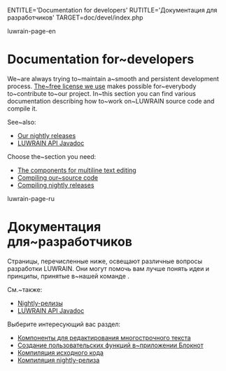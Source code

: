 
ENTITLE='Documentation for developers'
RUTITLE='Документация для разработчиков'
TARGET=doc/devel/index.php

luwrain-page-en

# Documentation for~developers

We~are always trying to~maintain a~smooth and persistent development process.
[The~free license we use](local:/doc/legal/) makes possible for~everybody to~contribute to~our project.
In~this section you can find various documentation describing how to~work on~LUWRAIN source code and compile it.

See~also:

* [Our nightly releases](local:/download/nightly/)
* [LUWRAIN API Javadoc](/javadoc/)

Choose the~section you need:


* [The components for multiline text editing](local:text-editing/)
* [Compiling our~source code](local:compilation/)
* [Compiling nightly releases](local:nightly)

luwrain-page-ru

# Документация для~разработчиков

Страницы, перечисленные ниже, освещают различные вопросы разработки LUWRAIN.
Они могут помочь вам лучше понять идеи и принципы, 
принятые в~нашей команде .

См.~также:

* [Nightly-релизы](local:/download/nightly/)
* [LUWRAIN API Javadoc](/javadoc/)

Выберите интересующий вас раздел:

* [Компоненты для редактирования многострочного текста](local:text-editing/)
* [Создание пользовательских функций в~приложении Блокнот](local:notepad-customizing/)
* [Компиляция исходного кода](local:compilation/)
* [Компиляция nightly-релиза](local:nightly/)
